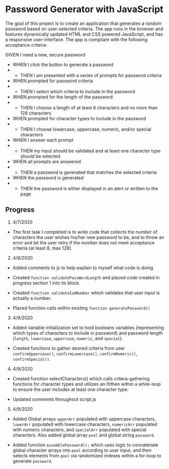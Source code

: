 # Password Generator with JavaScript

The goal of this project is to create an application that generates a random password based on user-selected criteria. The app runs in the browser and features dynamically updated HTML and CSS powered JavaScript, and has a responsive user-interface.  The app is compliant with the following acceptance criteria:

 GIVEN I need a new, secure password
*  WHEN I click the button to generate a password
* * THEN I am presented with a series of prompts for password criteria
* WHEN prompted for password criteria
* * THEN I select which criteria to include in the password
* WHEN prompted for the length of the password
* * THEN I choose a length of at least 8 characters and no more than 128 characters
* WHEN prompted for character types to include in the password
* * THEN I choose lowercase, uppercase, numeric, and/or special characters
* WHEN I answer each prompt
* * THEN my input should be validated and at least one character type should be selected
* WHEN all prompts are answered
* * THEN a password is generated that matches the selected criteria
* WHEN the password is generated
* * THEN the password is either displayed in an alert or written to the page

## Progress

1) 4/7/2020 

* The first task I completed is to write code that collects the number of characters the user wishes his/her new password to be, and to throw an error and let the user retry if the number does not meet acceptance criteria (at least 8, max 128).

2) 4/8/2020

* Added comments to js to help explain to myself what code is doing

* Created `function validatePassWordLength` and placed code created in progress section 1 into its block.
* Created `function validateIsANumber` which validates that user input is actually a number.
* Placed function calls within existing `function generatePassword()`

3) 4/9/2020

* Added variable initialization set to hold booleans variables (representing which types of characters to include in password) and password length (`length`, `lowercase`, `uppercase`, `numeric`, and `special`).

* Created functions to gather desired criteria from user `confirmUppercase()`, `confirmLowercase()`, `confirmNumeric()`, `confirmSpecial()`.

4) 4/9/2020

* Created function selectCharacters() which calls critera-gathering functions for character types and utilizes an if/then within a while-loop to ensure the user includes at least one character type.

* Updated comments throughout script.js

5) 4/9/2020

* Added Global arrays `upperArr` populated with uppercase characters, `lowerArr` populated with lowercase characters, `numericArr` populated with numeric characters, and `specialArr` populated with special characters.  Also added global array `pool` and global string `password`.

* Added function `assemblePassword();` which uses logic to concatenate global character arrays into `pool` according to user input, and then selects elements from `pool` via randomized indexes within a for-loop to generate `password`.